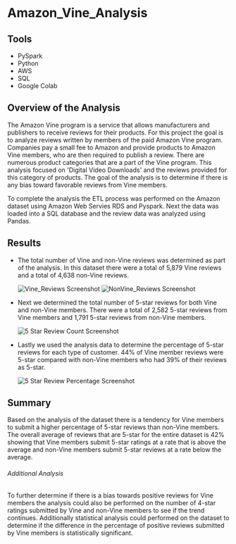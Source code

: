 # Amazon_Vine_Analysis

## Tools
* PySpark
* Python
* AWS
* SQL
* Google Colab


## Overview of the Analysis
The Amazon Vine program is a service that allows manufacturers and publishers to receive reviews for their products. For this project the goal is to analyze reviews written by members of the paid Amazon Vine program. Companies pay a small fee to Amazon and provide products to Amazon Vine members, who are then required to publish a review. There are numerous product categories that are a part of the Vine program. This analysis focused on 'Digital Video Downloads' and the reviews provided for this category of products. The goal of the analysis is to determine if there is any bias toward favorable reviews from Vine members. 

To complete the analysis the ETL process was performed on the Amazon dataset using Amazon Web Servies RDS and Pyspark. Next the data was loaded into a SQL database and the review data was analyzed using Pandas. 

## Results

- The total number of Vine and non-Vine reviews was determined as part of the analysis. In this dataset there were a total of 5,879 Vine reviews and a total of 4,638 non-Vine reviews. 

    ![Vine_Reviews Screenshot ](https://user-images.githubusercontent.com/96552268/166148338-72a4dc86-0720-45d4-8915-b34db8a36a40.png)
    ![NonVine_Reviews Screenshot ](https://user-images.githubusercontent.com/96552268/166148343-70deaf53-fd68-4b7f-87dd-e8e2c3942e82.png)

- Next we determined the total number of 5-star reviews for both Vine and non-Vine members. There were a total of 2,582 5-star reviews from Vine members and 1,791 5-star reviews from non-Vine members. 

  ![5 Star Review Count Screenshot](https://user-images.githubusercontent.com/96552268/166148438-cf9a56a8-114c-42a4-833b-77d650f67e30.png)

- Lastly we used the analysis data to determine the percentage of 5-star reviews for each type of customer. 44% of Vine member reviews were 5-star compared with non-Vine members who had 39% of their reviews as 5-star.


  ![5 Star Review Percentage Screenshot](https://user-images.githubusercontent.com/96552268/166148599-527e2c31-631c-4df5-8b22-9bddee33334c.png)

## Summary

Based on the analysis of the dataset there is a tendency for Vine members to submit a higher percentage of 5-star reviews than non-Vine members. The overall average of reviews that are 5-star for the entire dataset is 42% showing that Vine members submit 5-star ratings at a rate that is above the average and non-Vine members submit 5-star reviews at a rate below the average.  

###### Additional Analysis

To further determine if there is a bias towards positive reviews for Vine members the analysis could also be performed on the number of 4-star ratings submitted by Vine and non-Vine members to see if the trend continues. Additionally statistical analysis could performed on the dataset to determine if the difference in the percentage of positive reviews submitted by Vine members is statistically significant. 
